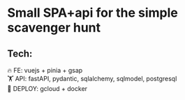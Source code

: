# Small SPA+api for the simple scavenger hunt

## Tech:

🔥 FE: vuejs + pinia + gsap  
🏋️ API: fastAPI, pydantic, sqlalchemy, sqlmodel, postgresql  
🚀 DEPLOY: gcloud + docker  
